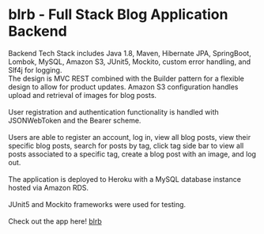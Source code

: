 # blrb - Full Stack Blog Application Backend
Backend Tech Stack includes Java 1.8, Maven, Hibernate JPA, SpringBoot, Lombok, MySQL, Amazon S3, JUnit5, Mockito, custom error handling, and Slf4j for logging.
<br>
The design is MVC REST combined with the Builder pattern for a flexible design to allow for product updates. Amazon S3 configuration handles upload and
retrieval of images for blog posts. 
<br>
<br>
User registration and authentication functionality is handled with JSONWebToken and the Bearer scheme. 
<br>
<br>
Users are able to register an account, log in, view all blog posts, view their specific blog posts, search for posts by tag, click tag side bar to view all posts
associated to a specific tag, create a blog post with an image, and log out. 
<br>
<br>
The application is deployed to Heroku with a MySQL database instance hosted via Amazon RDS. 
<br>
<br>
JUnit5 and Mockito frameworks were used for testing. 
<br>
<br>
Check out the app here!
<a href="https://blog-project-frontend.herokuapp.com/home">blrb</a>

